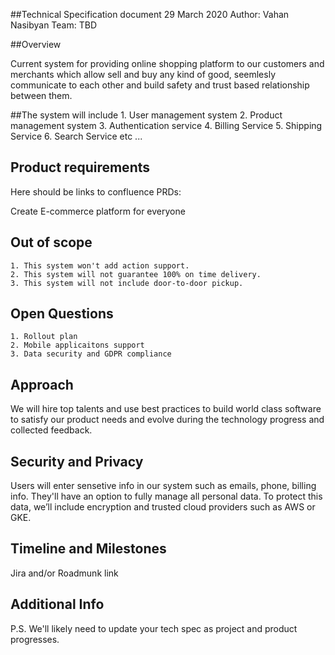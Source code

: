 ##Technical Specification document 
29 March 2020 
Author: Vahan Nasibyan
Team: TBD 

##Overview 

Current system for providing online shopping platform to our customers and merchants which 
allow sell and buy any kind of good, seemlesly communicate to each other and build safety and trust based relationship  between them.

##The system will include 
    1. User management system 
    2. Product management system 
    3. Authentication service
    4. Billing Service
    5. Shipping Service
    6. Search Service
       etc ... 

## Product requirements

Here should be links to confluence PRDs:

Create E-commerce platform for everyone 

## Out of scope 

    1. This system won't add action support.
    2. This system will not guarantee 100% on time delivery.
    3. This system will not include door-to-door pickup.

## Open Questions 
    1. Rollout plan 
    2. Mobile applicaitons support 
    3. Data security and GDPR compliance

## Approach 

We will hire top talents and  use best practices to build world class software to satisfy our product needs and evolve during the technology progress and collected feedback. 

## Security and Privacy 

Users will enter sensetive info in our system such as emails, phone, billing info. 
They'll have an option to fully manage all personal data. 
To protect this data, we’ll include encryption and trusted cloud providers such as AWS or GKE.

## Timeline and Milestones 

Jira and/or Roadmunk link

## Additional Info
P.S. We'll likely need to update your tech spec as project and product progresses.
